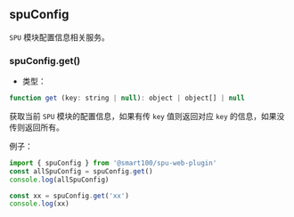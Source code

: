 
## spuConfig
`SPU` 模块配置信息相关服务。

### spuConfig.get()
+ 类型：

```js
function get (key: string | null): object | object[] | null
```

获取当前 `SPU` 模块的配置信息，如果有传 `key` 值则返回对应 `key` 的信息，如果没传则返回所有。

例子：
```js
import { spuConfig } from '@smart100/spu-web-plugin'
const allSpuConfig = spuConfig.get()
console.log(allSpuConfig)

const xx = spuConfig.get('xx')
console.log(xx)
```
